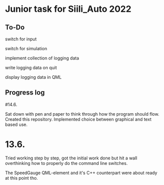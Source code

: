 # Junior task for Siili_Auto 2022

## To-Do

switch for input

switch for simulation

implement collection of logging data

write logging data on quit

display logging data in QML

## Progress log

#14.6.

Sat down with pen and paper to think through how the program should flow. Created this repository. Implemented choice between graphical and text based use.

# 13.6.

Tried working step by step, got the initial work done but hit a wall overthinking how to properly do the command line switches.

The SpeedGauge QML-element and it's C++ counterpart were about ready at this point tho.
